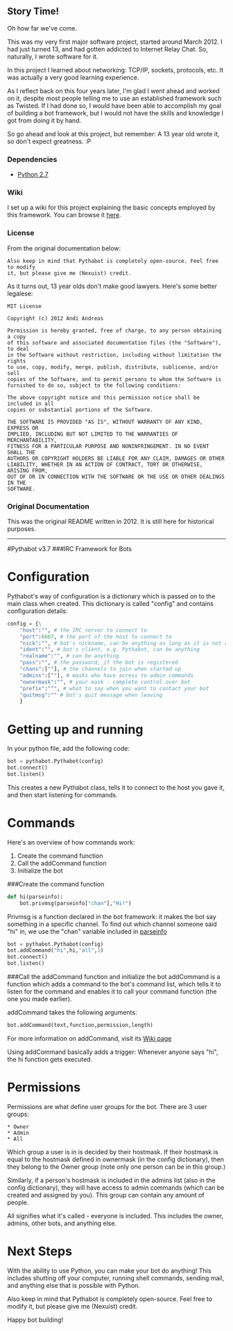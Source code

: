## Story Time!


Oh how far we've come.

This was my very first major software project, started around March 2012. I had just turned 13, and had gotten addicted to Internet Relay Chat. So, naturally, I wrote software for it.

In this project I learned about networking: TCP/IP, sockets, protocols, etc. It was actually a very good learning experience.

As I reflect back on this four years later, I'm glad I went ahead and worked on it, despite most people telling me to use an established framework such as Twisted. If I had done so, I would have been able to accomplish my goal of building a bot framework, but I would not have the skills and knowledge I got from doing it by hand.

So go ahead and look at this project, but remember: A 13 year old wrote it, so don't expect greatness. :P  


### Dependencies

* [Python 2.7](https://www.python.org/downloads/)

### Wiki

I set up a wiki for this project explaining the basic concepts employed by this framework. You can browse it [here](https://github.com/Nexuist/Pythabot/wiki).

### License
From the original documentation below:
```
Also keep in mind that Pythabot is completely open-source. Feel free to modify
it, but please give me (Nexuist) credit.
```

As it turns out, 13 year olds don't make good lawyers. Here's some better legalese:

```
MIT License

Copyright (c) 2012 Andi Andreas

Permission is hereby granted, free of charge, to any person obtaining a copy
of this software and associated documentation files (the "Software"), to deal
in the Software without restriction, including without limitation the rights
to use, copy, modify, merge, publish, distribute, sublicense, and/or sell
copies of the Software, and to permit persons to whom the Software is
furnished to do so, subject to the following conditions:

The above copyright notice and this permission notice shall be included in all
copies or substantial portions of the Software.

THE SOFTWARE IS PROVIDED "AS IS", WITHOUT WARRANTY OF ANY KIND, EXPRESS OR
IMPLIED, INCLUDING BUT NOT LIMITED TO THE WARRANTIES OF MERCHANTABILITY,
FITNESS FOR A PARTICULAR PURPOSE AND NONINFRINGEMENT. IN NO EVENT SHALL THE
AUTHORS OR COPYRIGHT HOLDERS BE LIABLE FOR ANY CLAIM, DAMAGES OR OTHER
LIABILITY, WHETHER IN AN ACTION OF CONTRACT, TORT OR OTHERWISE, ARISING FROM,
OUT OF OR IN CONNECTION WITH THE SOFTWARE OR THE USE OR OTHER DEALINGS IN THE
SOFTWARE.
```

### Original Documentation

This was the original README written in 2012. It is still here for historical purposes.

---

#Pythabot v3.7
###IRC Framework for Bots

Configuration
=============
Pythabot's way of configuration is a dictionary which is passed on to the main class when created.
This dictionary is called "config" and contains configuration details:

```python
config = {\
    "host":"", # the IRC server to connect to
    "port":6667, # the port of the host to connect to
    "nick":"", # bot's nickname, can be anything as long as it is not registered
    "ident":"", # bot's client, e.g. Pythabot, can be anything
    "realname":"", # can be anything
    "pass":"", # the password, if the bot is registered
    "chans":[""], # the channels to join when started up
    "admins":[""], # masks who have access to admin commands
    "ownermask":"", # your mask - complete control over bot
    "prefix":"^", # what to say when you want to contact your bot
    "quitmsg":"" # bot's quit message when leaving
    }
```

Getting up and running
======================
In your python file, add the following code:

```python
bot = pythabot.Pythabot(config)
bot.connect()
bot.listen()
```

This creates a new Pythabot class, tells it to connect to the host you gave it, and then start listening for commands.

Commands
========
Here's an overview of how commands work:

1. Create the command function
2. Call the addCommand function
3. Initialize the bot

###Create the command function

```python
def hi(parseinfo):
	bot.privmsg(parseinfo["chan"],"Hi!")
```

Privmsg is a function declared in the bot framework: it makes the bot say something in a specific channel.
To find out which channel someone said  "hi" in, we use the "chan" variable included in [parseinfo](https://github.com/Techboy6601/Pythabot/wiki/parseinfo)

```python
bot = pythabot.Pythabot(config)
bot.addCommand("hi",hi,"all",1)
bot.connect()
bot.listen()
```

###Call the addCommand function and initialize the bot
addCommand is a function which adds a command to the bot's command list, which tells it to listen for the command
and enables it to call your command function (the one you made earlier).

addCommand takes the following arguments:

```python
bot.addCommand(text,function,permission,length)
```

For more information on addCommand, visit its [Wiki page](https://github.com/Techboy6601/Pythabot/wiki/addcommand)

Using addCommand basically adds a trigger: Whenever anyone says "hi", the hi
function gets executed.


Permissions
===========
Permissions are what define user groups for
the bot. There are 3 user groups:

	* Owner
	* Admin
	* All

Which group a user is in is decided by their hostmask. If their hostmask is equal to the hostmask defined in ownermask (in the config dictionary),
then they belong to the Owner group (note only one person can be in this group.)

Similarly, if a person's hostmask is included in the admins list (also in the config dictionary), they will have access to admin commands
(which can be created and assigned by you). This group can contain any amount of people.

All signifies what it's called - everyone is included. This includes the owner, admins, other bots, and anything else.

Next Steps
==========
With the ability to use Python, you can make your bot do anything!
This includes shutting off your computer, running shell commands,
sending mail, and anything else that is possible with Python.

Also keep in mind that Pythabot is completely open-source. Feel free to modify
it, but please give me (Nexuist) credit.


Happy bot building!
